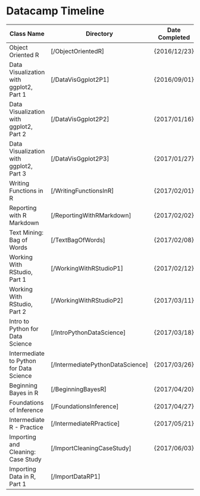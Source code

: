 # Datacamp Timeline

| Class Name                              | Directory                        | Date Completed |
| ----------------------------------------| -------------------------------- | ---------------|
| Object Oriented R                       | [/ObjectOrientedR]               | {2016/12/23}   |
| Data Visualization with ggplot2, Part 1 | [/DataVisGgplot2P1]              | {2016/09/01}   |
| Data Visualization with ggplot2, Part 2 | [/DataVisGgplot2P2]              | {2017/01/16}   |
| Data Visualization with ggplot2, Part 3 | [/DataVisGgplot2P3]              | {2017/01/27}   |
| Writing Functions in R                  | [/WritingFunctionsInR]           | {2017/02/01}   |
| Reporting with R Markdown               | [/ReportingWithRMarkdown]        | {2017/02/02}   |
| Text Mining: Bag of Words               | [/TextBagOfWords]                | {2017/02/08}   |
| Working With RStudio, Part 1            | [/WorkingWithRStudioP1]          | {2017/02/12}   |
| Working With RStudio, Part 2            | [/WorkingWithRStudioP2]          | {2017/03/11}   |
| Intro to Python for Data Science        | [/IntroPythonDataScience]        | {2017/03/18}   |
| Intermediate to Python for Data Science | [/IntermediatePythonDataScience] | {2017/03/26}   |
| Beginning Bayes in R                    | [/BeginningBayesR]               | {2017/04/20}   |
| Foundations of Inference                | [/FoundationsInference]          | {2017/04/27}   |
| Intermediate R - Practice               | [/IntermediateRPractice]         | {2017/05/21}   |
| Importing and Cleaning: Case Study      | [/ImportCleaningCaseStudy]       | {2017/06/03}   |
| Importing Data in R, Part 1             | [/ImportDataRP1]                 |                |